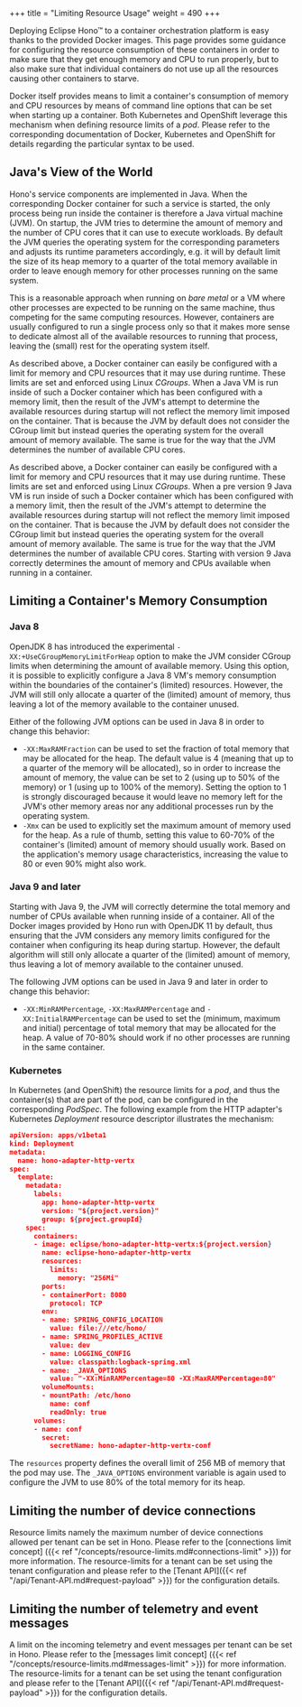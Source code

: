 +++
title = "Limiting Resource Usage"
weight = 490
+++

Deploying Eclipse Hono&trade; to a container orchestration platform is easy thanks to the provided Docker images. This page provides some guidance for configuring the resource consumption of these containers in order to make sure that they get enough memory and CPU to run properly, but to also make sure that individual containers do not use up all the resources causing other containers to starve.
<!--more-->

Docker itself provides means to limit a container's consumption of memory and CPU resources by means of command line options that can be set when starting up a container. Both Kubernetes and OpenShift leverage this mechanism when defining resource limits of a *pod*. Please refer to the corresponding documentation of Docker, Kubernetes and OpenShift for details regarding the particular syntax to be used.

## Java's View of the World

Hono's service components are implemented in Java. When the corresponding Docker container for such a service is started, the only process being run inside the container is therefore a Java virtual machine (JVM). On startup, the JVM tries to determine the amount of memory and the number of CPU cores that it can use to execute workloads. By default the JVM queries the operating system for the corresponding parameters and adjusts its runtime parameters accordingly, e.g. it will by default limit the size of its heap memory to a quarter of the total memory available in order to leave enough memory for other processes running on the same system.

This is a reasonable approach when running on *bare metal* or a VM where other processes are expected to be running on the same machine, thus competing for the same computing resources. However, containers are usually configured to run a single process only so that it makes more sense to dedicate almost all of the available resources to running that process, leaving the (small) rest for the operating system itself.

As described above, a Docker container can easily be configured with a limit for memory and CPU resources that it may use during runtime. These limits are set and enforced using Linux *CGroups*. When a Java VM is run inside of such a Docker container which has been configured with a memory limit, then the result of the JVM's attempt to determine the available resources during startup will not reflect the memory limit imposed on the container. That is because the JVM by default does not consider the CGroup limit but instead queries the operating system for the overall amount of memory available. The same is true for the way that the JVM determines the number of available CPU cores.

As described above, a Docker container can easily be configured with a limit for memory and CPU resources that it may use during runtime. These limits are set and enforced using Linux *CGroups*. When a pre version 9 Java VM is run inside of such a Docker container which has been configured with a memory limit, then the result of the JVM's attempt to determine the available resources during startup will not reflect the memory limit imposed on the container. That is because the JVM by default does not consider the CGroup limit but instead queries the operating system for the overall amount of memory available. The same is true for the way that the JVM determines the number of available CPU cores. Starting with version 9 Java correctly determines the amount of memory and CPUs available when running in a container.

## Limiting a Container's Memory Consumption

### Java 8

OpenJDK 8 has introduced the experimental `-XX:+UseCGroupMemoryLimitForHeap` option to make the JVM consider CGroup limits when determining the amount of available memory. Using this option, it is possible to explicitly configure a Java 8 VM's memory consumption within the boundaries of the container's (limited) resources. However, the JVM will still only allocate a quarter of the (limited) amount of memory, thus leaving a lot of the memory available to the container unused.

Either of the following JVM options can be used in Java 8 in order to change this behavior:

* `-XX:MaxRAMFraction` can be used to set the fraction of total memory that may be allocated for the heap. The default value is 4 (meaning that up to a quarter of the memory will be allocated), so in order to increase the amount of memory, the value can be set to 2 (using up to 50% of the memory) or 1 (using up to 100% of the memory). Setting the option to 1 is strongly discouraged because it would leave no memory left for the JVM's other memory areas nor any additional processes run by the operating system.
* `-Xmx` can be used to explicitly set the maximum amount of memory used for the heap. As a rule of thumb, setting this value to 60-70% of the container's (limited) amount of memory should usually work. Based on the application's memory usage characteristics, increasing the value to 80 or even 90% might also work.
 
### Java 9 and later

Starting with Java 9, the JVM will correctly determine the total memory and number of CPUs available when running inside of a container. All of the Docker images provided by Hono run with OpenJDK 11 by default, thus ensuring that the JVM considers any memory limits configured for the container when configuring its heap during startup. However, the default algorithm will still only allocate a quarter of the (limited) amount of memory, thus leaving a lot of memory available to the container unused.

The following JVM options can be used in Java 9 and later in order to change this behavior:

* `-XX:MinRAMPercentage`, `-XX:MaxRAMPercentage` and `-XX:InitialRAMPercentage` can be used to set the (minimum, maximum and initial) percentage of total memory that may be allocated for the heap. A value of 70-80% should work if no other processes are running in the same container.

### Kubernetes

In Kubernetes (and OpenShift) the resource limits for a *pod*, and thus the container(s) that are part of the pod, can be configured in the corresponding *PodSpec*. The following example from the HTTP adapter's Kubernetes *Deployment* resource descriptor illustrates the mechanism:

~~~json
apiVersion: apps/v1beta1
kind: Deployment
metadata:
  name: hono-adapter-http-vertx
spec:
  template:
    metadata:
      labels:
        app: hono-adapter-http-vertx
        version: "${project.version}"
        group: ${project.groupId}
    spec:
      containers:
      - image: eclipse/hono-adapter-http-vertx:${project.version}
        name: eclipse-hono-adapter-http-vertx
        resources:
          limits:
            memory: "256Mi"
        ports:
        - containerPort: 8080
          protocol: TCP
        env:
        - name: SPRING_CONFIG_LOCATION
          value: file:///etc/hono/
        - name: SPRING_PROFILES_ACTIVE
          value: dev
        - name: LOGGING_CONFIG
          value: classpath:logback-spring.xml
        - name: _JAVA_OPTIONS
          value: "-XX:MinRAMPercentage=80 -XX:MaxRAMPercentage=80"
        volumeMounts:
        - mountPath: /etc/hono
          name: conf
          readOnly: true
      volumes:
      - name: conf
        secret:
          secretName: hono-adapter-http-vertx-conf
~~~

The `resources` property defines the overall limit of 256 MB of memory that the pod may use. The `_JAVA_OPTIONS` environment variable is again used to configure the JVM to use 80% of the total memory for its heap.

## Limiting the number of device connections
Resource limits namely the maximum number of device connections allowed per tenant can be set in Hono. Please refer to the [connections limit concept] ({{< ref "/concepts/resource-limits.md#connections-limit" >}}) for more information. The resource-limits for a tenant can be set using the tenant configuration and please refer to the [Tenant API]({{< ref "/api/Tenant-API.md#request-payload" >}}) for the configuration details.

## Limiting the number of telemetry and event messages
A limit on the incoming telemetry and event messages per tenant can be set in Hono. Please refer to the [messages limit concept] ({{< ref "/concepts/resource-limits.md#messages-limit" >}}) for more information. The resource-limits for a tenant can be set using the tenant configuration and please refer to the [Tenant API]({{< ref "/api/Tenant-API.md#request-payload" >}}) for the configuration details.
